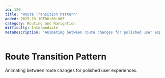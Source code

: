 ```yaml
---
id: 120
title: "Route Transition Pattern"
added: 2025-10-10T00:00:00Z
category: Routing and Navigation
difficulty: Intermediate
metaDescription: "Animating between route changes for polished user experiences."
---
```


# Route Transition Pattern

Animating between route changes for polished user experiences.
